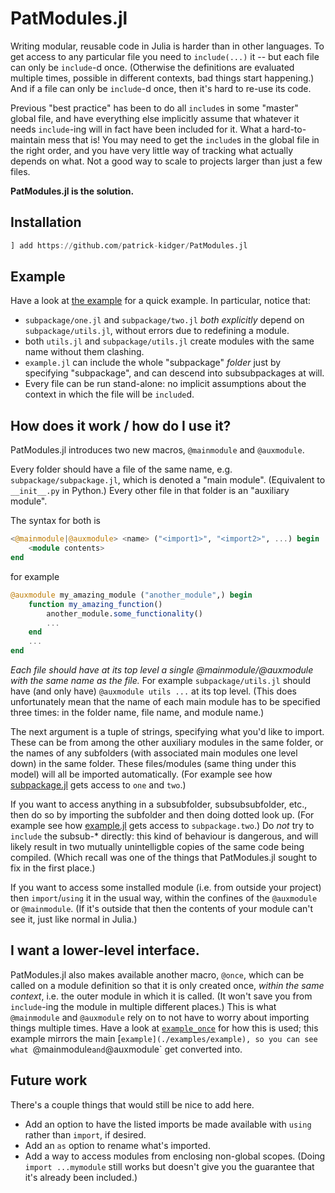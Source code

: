 # PatModules.jl

Writing modular, reusable code in Julia is harder than in other languages. To get access to any particular file you need to `include(...)` it -- but each file can only be `include`-d once. (Otherwise the definitions are evaluated multiple times, possible in different contexts, bad things start happening.) And if a file can only be `include`-d once, then it's hard to re-use its code.

Previous "best practice" has been to do all `include`s in some "master" global file, and have everything else implicitly assume that whatever it needs `include`-ing will in fact have been included for it. What a hard-to-maintain mess that is! You may need to get the `include`s in the global file in the right order, and you have very little way of tracking what actually depends on what. Not a good way to scale to projects larger than just a few files.

**PatModules.jl is the solution.**

## Installation

```julia
] add https://github.com/patrick-kidger/PatModules.jl
```

## Example
Have a look at [the example](./examples/example) for a quick example. In particular, notice that:
- `subpackage/one.jl` and `subpackage/two.jl` _both explicitly_ depend on `subpackage/utils.jl`, without errors due to redefining a module.
- both `utils.jl` and `subpackage/utils.jl` create modules with the same name without them clashing.
- `example.jl` can include the whole "subpackage" _folder_ just by specifying "subpackage", and can descend into subsubpackages at will.
- Every file can be run stand-alone: no implicit assumptions about the context in which the file will be `include`d.

## How does it work / how do I use it?
PatModules.jl introduces two new macros, `@mainmodule` and `@auxmodule`.

Every folder should have a file of the same name, e.g. `subpackage/subpackage.jl`, which is denoted a "main module". (Equivalent to `__init__.py` in Python.) Every other file in that folder is an "auxiliary module".

The syntax for both is
```julia
<@mainmodule|@auxmodule> <name> ("<import1>", "<import2>", ...) begin
    <module contents>
end
```
for example
```julia
@auxmodule my_amazing_module ("another_module",) begin
    function my_amazing_function()
        another_module.some_functionality()
        ...
    end
    ...
end
```

_Each file should have at its top level a single @mainmodule/@auxmodule with the same name as the file._ For example `subpackage/utils.jl` should have (and only have) `@auxmodule utils ...` at its top level. (This does unfortunately mean that the name of each main module has to be specified three times: in the folder name, file name, and module name.)

The next argument is a tuple of strings, specifying what you'd like to import. These can be from among the other auxiliary modules in the same folder, or the names of any subfolders (with associated main modules one level down) in the same folder. These files/modules (same thing under this model) will all be imported automatically. (For example see how [subpackage.jl](./examples/example/subpackage/subpackage.jl) gets access to `one` and `two`.)

If you want to access anything in a subsubfolder, subsubsubfolder, etc., then do so by importing the subfolder and then doing dotted look up. (For example see how [example.jl](./examples/example/example.jl) gets access to `subpackage.two`.) Do _not_ try to `include` the subsub-* directly: this kind of behaviour is dangerous, and will likely result in two mutually unintelligble copies of the same code being compiled. (Which recall was one of the things that PatModules.jl sought to fix in the first place.)

If you want to access some installed module (i.e. from outside your project) then `import`/`using` it in the usual way, within the confines of the `@auxmodule` or `@mainmodule`. (If it's outside that then the contents of your module can't see it, just like normal in Julia.)

## I want a lower-level interface.
PatModules.jl also makes available another macro, `@once`, which can be called on a module definition so that it is only created once, _within the same context_, i.e. the outer module in which it is called. (It won't save you from `include`-ing the module in multiple different places.) This is what `@mainmodule` and `@auxmodule` rely on to not have to worry about importing things multiple times. Have a look at [`example_once`](./examples/example_once) for how this is used; this example mirrors the main [`example](./examples/example), so you can see what `@mainmodule` and `@auxmodule` get converted into.

## Future work
There's a couple things that would still be nice to add here.
- Add an option to have the listed imports be made available with `using` rather than `import`, if desired.
- Add an `as` option to rename what's imported.
- Add a way to access modules from enclosing non-global scopes. (Doing `import ...mymodule` still works but doesn't give you the guarantee that it's already been included.)
